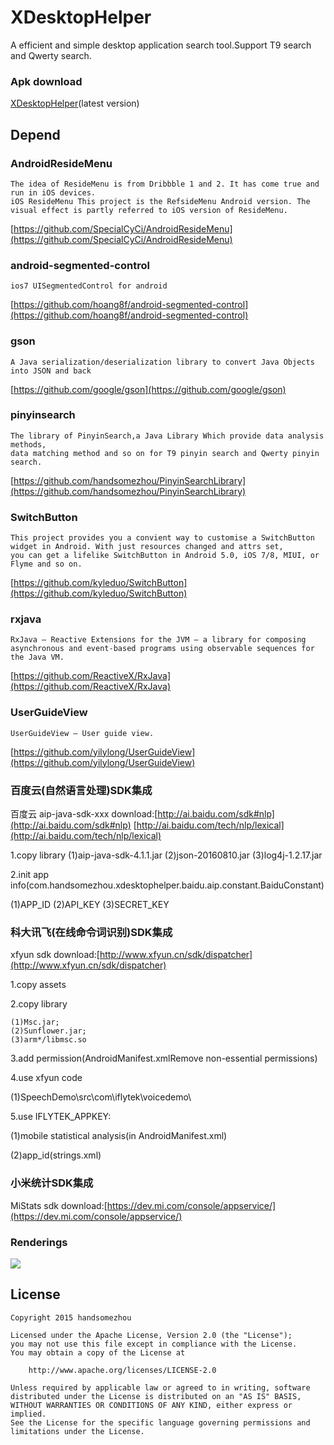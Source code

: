 # XDesktopHelper
A efficient and simple desktop application search tool.Support T9 search and Qwerty search.

### Apk download
[XDesktopHelper](https://github.com/handsomezhou/XDesktopHelper/blob/master/external_res/bin/XDesktopHelper.apk?raw=true)(latest version)

Depend
---------------
### AndroidResideMenu
    The idea of ResideMenu is from Dribbble 1 and 2. It has come true and run in iOS devices.
	iOS ResideMenu This project is the RefsideMenu Android version. The visual effect is partly referred to iOS version of ResideMenu.
[https://github.com/SpecialCyCi/AndroidResideMenu](https://github.com/SpecialCyCi/AndroidResideMenu)

### android-segmented-control
	ios7 UISegmentedControl for android
[https://github.com/hoang8f/android-segmented-control](https://github.com/hoang8f/android-segmented-control)

### gson
	A Java serialization/deserialization library to convert Java Objects into JSON and back
[https://github.com/google/gson](https://github.com/google/gson)

### pinyinsearch 
    The library of PinyinSearch,a Java Library Which provide data analysis methods,  
	data matching method and so on for T9 pinyin search and Qwerty pinyin search.
[https://github.com/handsomezhou/PinyinSearchLibrary](https://github.com/handsomezhou/PinyinSearchLibrary)

### SwitchButton
	This project provides you a convient way to customise a SwitchButton widget in Android. With just resources changed and attrs set, 
	you can get a lifelike SwitchButton in Android 5.0, iOS 7/8, MIUI, or Flyme and so on.
[https://github.com/kyleduo/SwitchButton](https://github.com/kyleduo/SwitchButton)

### rxjava
	RxJava – Reactive Extensions for the JVM – a library for composing asynchronous and event-based programs using observable sequences for the Java VM.
[https://github.com/ReactiveX/RxJava](https://github.com/ReactiveX/RxJava)

### UserGuideView
	UserGuideView – User guide view.
[https://github.com/yilylong/UserGuideView](https://github.com/yilylong/UserGuideView)

### 百度云(自然语言处理)SDK集成
百度云 aip-java-sdk-xxx download:[http://ai.baidu.com/sdk#nlp](http://ai.baidu.com/sdk#nlp) [http://ai.baidu.com/tech/nlp/lexical](http://ai.baidu.com/tech/nlp/lexical)

1.copy library
	(1)aip-java-sdk-4.1.1.jar
	(2)json-20160810.jar
	(3)log4j-1.2.17.jar

2.init app info(com.handsomezhou.xdesktophelper.baidu.aip.constant.BaiduConstant)

(1)APP_ID
(2)API_KEY
(3)SECRET_KEY

### 科大讯飞(在线命令词识别)SDK集成
xfyun sdk download:[http://www.xfyun.cn/sdk/dispatcher](http://www.xfyun.cn/sdk/dispatcher)

1.copy assets

2.copy library

	(1)Msc.jar;
	(2)Sunflower.jar;
	(3)arm*/libmsc.so

3.add permission(AndroidManifest.xmlRemove non-essential permissions)

4.use xfyun code

(1)SpeechDemo\src\com\iflytek\voicedemo\

5.use IFLYTEK_APPKEY:

(1)mobile statistical analysis(in AndroidManifest.xml)

(2)app_id(strings.xml)

### 小米统计SDK集成
MiStats sdk download:[https://dev.mi.com/console/appservice/](https://dev.mi.com/console/appservice/)

### Renderings
<img src="https://github.com/handsomezhou/XDesktopHelper/blob/master/external_res/image/XDesktopHelper.gif"/>

License 
---------------
	Copyright 2015 handsomezhou

	Licensed under the Apache License, Version 2.0 (the "License");
	you may not use this file except in compliance with the License.
	You may obtain a copy of the License at

		http://www.apache.org/licenses/LICENSE-2.0
		
	Unless required by applicable law or agreed to in writing, software
	distributed under the License is distributed on an "AS IS" BASIS,
	WITHOUT WARRANTIES OR CONDITIONS OF ANY KIND, either express or implied.
	See the License for the specific language governing permissions and
	limitations under the License.
